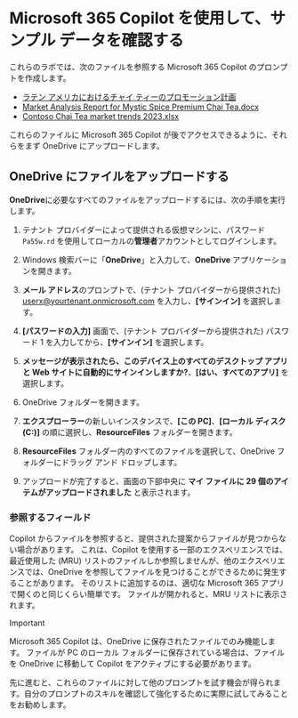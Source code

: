 # Microsoft 365 Copilot を使用して、サンプル データを確認する

これらのラボでは、次のファイルを参照する Microsoft 365 Copilot のプロンプトを作成します。

- [ラテン アメリカにおけるチャイ ティーのプロモーション計画](https://go.microsoft.com/fwlink/?linkid=2269126)
- [Market Analysis Report for Mystic Spice Premium Chai Tea.docx](https://go.microsoft.com/fwlink/?linkid=2268826)
- [Contoso Chai Tea market trends 2023.xlsx](https://go.microsoft.com/fwlink/?linkid=2268822)

これらのファイルに Microsoft 365 Copilot が後でアクセスできるように、それらをまず OneDrive にアップロードします。

## OneDrive にファイルをアップロードする

**OneDrive**に必要なすべてのファイルをアップロードするには、次の手順を実行します。

1. テナント プロバイダーによって提供される仮想マシンに、パスワード `Pa55w.rd` を使用してローカルの**管理者**アカウントとしてログインします。

2. Windows 検索バーに「**OneDrive**」と入力して、**OneDrive** アプリケーションを開きます。

3. **メール アドレス**のプロンプトで、(テナント プロバイダーから提供された) userx@yourtenant.onmicrosoft.com を入力し、**[サインイン]** を選択します。

4. **[パスワードの入力]** 画面で、(テナント プロバイダーから提供された) パスワード 1 を入力してから、**[サインイン]** を選択します。

5. **メッセージが表示されたら、このデバイス上のすべてのデスクトップ アプリと Web サイトに自動的にサインインしますか?**、**[はい、すべてのアプリ]** を選択します。

6. OneDrive フォルダーを開きます。
   
7. **エクスプローラー**の新しいインスタンスで、**[この PC]**、**[ローカル ディスク (C:)]** の順に選択し、**ResourceFiles** フォルダーを開きます。

8. **ResourceFiles** フォルダー内のすべてのファイルを選択して、OneDrive フォルダーにドラッグ アンド ドロップします。

9. アップロードが完了すると、画面の下部中央に **マイ ファイルに 29 個のアイテムがアップロードされました** と表示されます。


### 参照するフィールド

Copilot からファイルを参照すると、提供された提案からファイルが見つからない場合があります。 これは、Copilot を使用する一部のエクスペリエンスでは、最近使用した (MRU) リストのファイルしか参照しませんが、他のエクスペリエンスでは、OneDrive を参照してファイルを見つけることができるために発生することがあります。 そのリストに追加するのは、適切な Microsoft 365 アプリで開くのと同じくらい簡単です。  ファイルが開かれると、MRU リストに表示されます。

> [!IMPORTANT]
> Microsoft 365 Copilot は、OneDrive に保存されたファイルでのみ機能します。 ファイルが PC のローカル フォルダーに保存されている場合は、ファイルを OneDrive に移動して Copilot をアクティブにする必要があります。

先に進むと、これらのファイルに対して他のプロンプトを試す機会が得られます。自分のプロンプトのスキルを確認して強化するために実際に試してみることをお勧めします。
